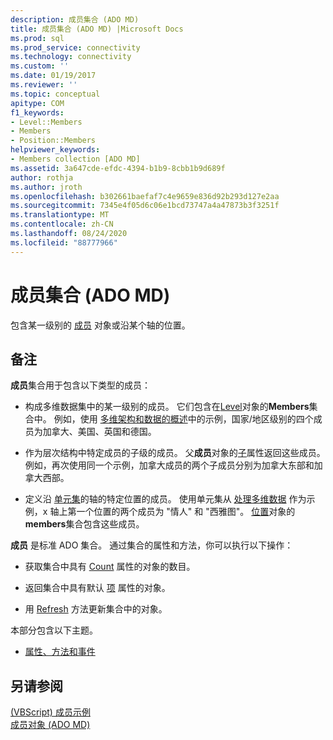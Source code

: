 ```yaml
---
description: 成员集合 (ADO MD)
title: 成员集合 (ADO MD) |Microsoft Docs
ms.prod: sql
ms.prod_service: connectivity
ms.technology: connectivity
ms.custom: ''
ms.date: 01/19/2017
ms.reviewer: ''
ms.topic: conceptual
apitype: COM
f1_keywords:
- Level::Members
- Members
- Position::Members
helpviewer_keywords:
- Members collection [ADO MD]
ms.assetid: 3a647cde-efdc-4394-b1b9-8cbb1b9d689f
author: rothja
ms.author: jroth
ms.openlocfilehash: b302661baefaf7c4e9659e836d92b293d127e2aa
ms.sourcegitcommit: 7345e4f05d6c06e1bcd73747a4a47873b3f3251f
ms.translationtype: MT
ms.contentlocale: zh-CN
ms.lasthandoff: 08/24/2020
ms.locfileid: "88777966"
---
```

# <a name="members-collection-ado-md"></a>成员集合 (ADO MD)
包含某一级别的 [成员](./member-object-ado-md.md) 对象或沿某个轴的位置。  
  
## <a name="remarks"></a>备注  
 **成员**集合用于包含以下类型的成员：  
  
-   构成多维数据集中的某一级别的成员。 它们包含在[Level](./level-object-ado-md.md)对象的**Members**集合中。 例如，使用 [多维架构和数据的概述](../../guide/multidimensional/overview-of-multidimensional-schemas-and-data.md)中的示例，国家/地区级别的四个成员为加拿大、美国、英国和德国。  
  
-   作为层次结构中特定成员的子级的成员。 父**成员**对象的[子](./children-property-ado-md.md)属性返回这些成员。 例如，再次使用同一个示例，加拿大成员的两个子成员分别为加拿大东部和加拿大西部。  
  
-   定义沿 [单元集](./cellset-object-ado-md.md)的轴的特定位置的成员。 使用单元集从 [处理多维数据](../../guide/multidimensional/working-with-multidimensional-data.md) 作为示例，x 轴上第一个位置的两个成员为 "情人" 和 "西雅图"。 [位置](./position-object-ado-md.md)对象的**members**集合包含这些成员。  
  
 **成员** 是标准 ADO 集合。 通过集合的属性和方法，你可以执行以下操作：  
  
-   获取集合中具有 [Count](../ado-api/count-property-ado.md) 属性的对象的数目。  
  
-   返回集合中具有默认 [项](../ado-api/item-property-ado.md) 属性的对象。  
  
-   用 [Refresh](../ado-api/refresh-method-ado.md) 方法更新集合中的对象。  
  
 本部分包含以下主题。  
  
-   [属性、方法和事件](./members-collection-properties-methods-and-events.md)  
  
## <a name="see-also"></a>另请参阅  
 [ (VBScript) 成员示例 ](./members-example-vbscript.md)   
 [成员对象 (ADO MD)](./member-object-ado-md.md)